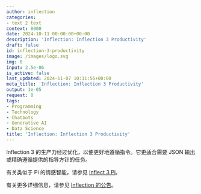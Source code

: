 ```yaml
---
author: inflection
categories:
- text 2 text
context: 8000
date: 2024-10-11 00:00:00+00:00
description: 'Inflection: Inflection 3 Productivity'
draft: false
id: inflection-3-productivity
image: /images/logo.svg
img: 0
input: 2.5e-06
is_active: false
last_updated: 2024-11-07 10:11:56+00:00
meta_title: 'Inflection: Inflection 3 Productivity'
output: 1e-05
request: 0
tags:
- Programming
- Technology
- Chatbots
- Generative AI
- Data Science
title: 'Inflection: Inflection 3 Productivity'
---
```




Inflection 3 的生产力经过优化，以便更好地遵循指令。它更适合需要 JSON 输出或精确遵循提供的指导方针的任务。

有关类似于 Pi 的情感智能，请参见 [Inflect 3 Pi](/inflection/inflection-3-pi)。

有关更多详细信息，请参见 [Inflection 的公告](https://inflection.ai/blog/enterprise)。

